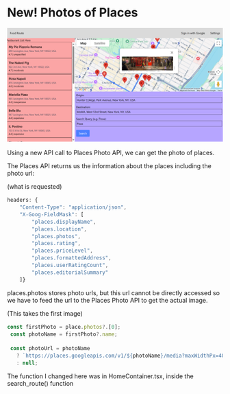 # New! Photos of Places
![alt text](image.png)

Using a new API call to Places Photo API, we can get the photo of places. 

The Places API returns us the information about the places including the photo url: 

(what is requested)
```js
headers: {
    "Content-Type": "application/json",
    "X-Goog-FieldMask": [
        "places.displayName",
        "places.location",
        "places.photos",
        "places.rating",
        "places.priceLevel",
        "places.formattedAddress",
        "places.userRatingCount",
        "places.editorialSummary"
    ]}
```

 places.photos stores photo urls, but this url cannot be directly accessed so we have to feed the url to the Places Photo API to get the actual image. 

 (This takes the first image)

 ```js 
 const firstPhoto = place.photos?.[0];
  const photoName = firstPhoto?.name;

  const photoUrl = photoName
    ? `https://places.googleapis.com/v1/${photoName}/media?maxWidthPx=400&key=${googleMapsAPIKey}`
    : null;
```

The function I changed here was in HomeContainer.tsx, inside the search_route() function